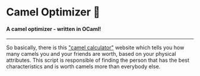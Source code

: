 # Camel Optimizer 🐪
#### A camel optimizer - written in OCaml!
---
So basically, there is this ["camel calculator"](https://kamelrechner.eu/en) website which tells you how many camels you and your friends are worth, based on your physical attributes.
This script is responsible of finding the person that has the best characteristics and is worth camels more than everybody else.
